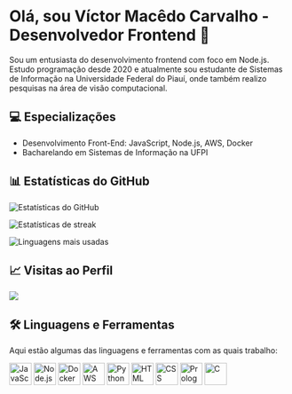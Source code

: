 # Olá, sou Víctor Macêdo Carvalho - Desenvolvedor Frontend 👋

Sou um entusiasta do desenvolvimento frontend com foco em Node.js. Estudo programação desde 2020 e atualmente sou estudante de Sistemas de Informação na Universidade Federal do Piauí, onde também realizo pesquisas na área de visão computacional.

## 💻 Especializações

- Desenvolvimento Front-End: JavaScript, Node.js, AWS, Docker
- Bacharelando em Sistemas de Informação na UFPI

## 📊 Estatísticas do GitHub

![Estatísticas do GitHub](https://github-readme-stats.vercel.app/api?username=nomevict&theme=dark&hide_border=false&include_all_commits=false&count_private=false)

![Estatísticas de streak](https://github-readme-streak-stats.herokuapp.com/?user=nomevict&theme=dark&hide_border=false)

![Linguagens mais usadas](https://github-readme-stats.vercel.app/api/top-langs/?username=nomevict&theme=dark&hide_border=false&include_all_commits=false&count_private=false&layout=compact)

## 📈 Visitas ao Perfil

[![](https://visitcount.itsvg.in/api?id=nomevict&icon=0&color=0)](https://visitcount.itsvg.in)

<!-- Orgulhosamente criado com GPRM (https://gprm.itsvg.in) -->

## 🛠️ Linguagens e Ferramentas

Aqui estão algumas das linguagens e ferramentas com as quais trabalho:

<p align="left">
  <img src="https://img.icons8.com/color/48/000000/javascript.png" alt="JavaScript" width="40" height="40"/>
  <img src="https://img.icons8.com/color/48/000000/nodejs.png" alt="Node.js" width="40" height="40"/>
  <img src="https://img.icons8.com/color/48/000000/docker.png" alt="Docker" width="40" height="40"/>
  <img src="https://img.icons8.com/color/48/000000/amazon-web-services.png" alt="AWS" width="40" height="40"/>
  <img src="https://img.icons8.com/color/48/000000/python.png" alt="Python" width="40" height="40"/>
  <img src="https://img.icons8.com/color/48/000000/html-5.png" alt="HTML" width="40" height="40"/>
  <img src="https://img.icons8.com/color/48/000000/css3.png" alt="CSS" width="40" height="40"/>
  <img src="https://img.icons8.com/color/48/000000/prolog.png" alt="Prolog" width="40" height="40"/>
  <img src="https://img.icons8.com/color/48/000000/c-programming.png" alt="C" width="40" height="40"/>
  <!-- Adicione mais ícones aqui conforme necessário -->
</p>


